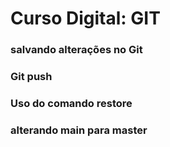# Curso Digital: GIT

### salvando alterações no Git
### Git push

### Uso do comando restore

### alterando main para master







